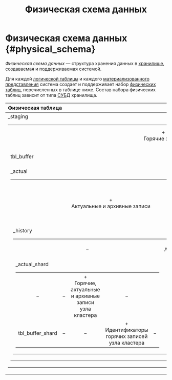 ﻿---
layout: default
title: Физическая схема данных
nav_order: 10
parent: Основные понятия
grand_parent: Обзор понятий, компонентов и связей
has_children: false
has_toc: false
---

# Физическая схема данных {#physical_schema}

_Физическая схема данных_ — структура хранения данных в 
[хранилище](../data_storage/data_storage.md), создаваемая и поддерживаемая системой.

Для каждой [логической таблицы](../logical_table/logical_table.md) и каждого 
[материализованного представления](../materialized_view/materialized_view.md) система 
создает и поддерживает набор [физических таблиц](../physical_table/physical_table.md), перечисленных 
в таблице ниже. 
Состав набора физических таблиц зависит от типа [СУБД](../../../introduction/supported_DBMS/supported_DBMS.md) 
хранилища.

| Физическая таблица | ADB | ADG | ADQM | ADP
|:-|:-:|:-:|:-:|:-:
| <table>_staging | +<br>Горячие записи | +<br>Горячие записи | − | +<br>Горячие записи
| tbl_buffer | − | − | +<br>Идентификаторы горячих записей | −
| <table>_actual | +<br>Актуальные и архивные записи | +<br>Актуальные записи | +<br>Горячие, актуальные и архивные записи **всех** узлов кластера | +<br>Актуальные и архивные записи
| <table>_history | − | +<br>Архивные записи | − | −
| <table>_actual_shard | − | − | +<br>Горячие, актуальные и архивные записи узла кластера | −
| tbl_buffer_shard | − | − | +<br>Идентификаторы горячих записей узла кластера | −